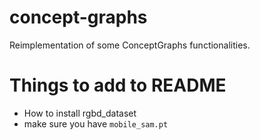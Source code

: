 # concept-graphs
Reimplementation of some ConceptGraphs functionalities. 

# Things to add to README
* How to install rgbd_dataset
* make sure you have `mobile_sam.pt`
